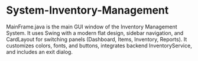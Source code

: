 # System-Inventory-Management
MainFrame.java is the main GUI window of the Inventory Management System. It uses Swing with a modern flat design, sidebar navigation, and CardLayout for switching panels (Dashboard, Items, Inventory, Reports). It customizes colors, fonts, and buttons, integrates backend InventoryService, and includes an exit dialog.
